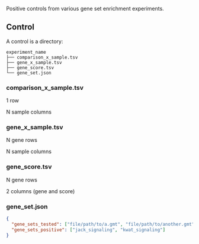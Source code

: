 Positive controls from various gene set enrichment experiments.

## Control

A control is a directory:

    experiment_name
    ├── comparison_x_sample.tsv
    ├── gene_x_sample.tsv
    ├── gene_score.tsv
    └── gene_set.json

### comparison_x_sample.tsv

1 row

N sample columns

### gene_x_sample.tsv

N gene rows

N sample columns

### gene_score.tsv

N gene rows

2 columns (gene and score)

### gene_set.json

```json
{
  "gene_sets_tested": ["file/path/to/a.gmt", "file/path/to/another.gmt"],
  "gene_sets_positive": ["jack_signaling", "kwat_signaling"]
}
```
